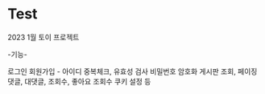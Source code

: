 # Test
2023 1월 토이 프로젝트

-기능-

로그인
회원가입 - 아이디 중복체크, 유효성 검사
비밀번호 암호화
게시판 조회, 페이징
댓글, 대댓글, 조회수, 좋아요
조회수 쿠키 설정 등


